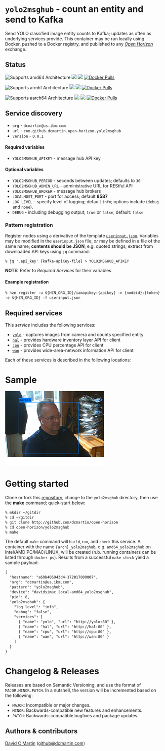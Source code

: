 # `yolo2msghub` - count an entity and send to Kafka

Send YOLO classified image entity counts to Kafka; updates as often as underlying services provide.
This container may be run locally using Docker, pushed to a Docker registry, and published to any [_Open Horizon_][open-horizon] exchange.

## Status

![Supports amd64 Architecture][amd64-shield]
[![](https://images.microbadger.com/badges/image/dcmartin/amd64_yolo2msghub.svg)](https://microbadger.com/images/dcmartin/amd64_yolo2msghub "Get your own image badge on microbadger.com")
[![](https://images.microbadger.com/badges/version/dcmartin/amd64_yolo2msghub.svg)](https://microbadger.com/images/dcmartin/amd64_yolo2msghub "Get your own version badge on microbadger.com")
[![Docker Pulls][pulls-amd64]][docker-amd64]

[docker-amd64]: https://hub.docker.com/r/dcmartin/amd64_yolo2msghub
[pulls-amd64]: https://img.shields.io/docker/pulls/dcmartin/amd64_yolo2msghub.svg

![Supports armhf Architecture][arm-shield]
[![](https://images.microbadger.com/badges/image/dcmartin/arm_yolo2msghub.svg)](https://microbadger.com/images/dcmartin/arm_yolo2msghub "Get your own image badge on microbadger.com")
[![](https://images.microbadger.com/badges/version/dcmartin/arm_yolo2msghub.svg)](https://microbadger.com/images/dcmartin/arm_yolo2msghub "Get your own version badge on microbadger.com")
[![Docker Pulls][pulls-arm]][docker-arm]

[docker-arm]: https://hub.docker.com/r/dcmartin/arm_yolo2msghub
[pulls-arm]: https://img.shields.io/docker/pulls/dcmartin/arm_yolo2msghub.svg

![Supports aarch64 Architecture][arm64-shield]
[![](https://images.microbadger.com/badges/image/dcmartin/arm64_yolo2msghub.svg)](https://microbadger.com/images/dcmartin/arm64_yolo2msghub "Get your own image badge on microbadger.com")
[![](https://images.microbadger.com/badges/version/dcmartin/arm64_yolo2msghub.svg)](https://microbadger.com/images/dcmartin/arm64_yolo2msghub "Get your own version badge on microbadger.com")
[![Docker Pulls][pulls-arm64]][docker-arm64]

[docker-arm64]: https://hub.docker.com/r/dcmartin/arm64_yolo2msghub
[pulls-arm64]: https://img.shields.io/docker/pulls/dcmartin/arm64_yolo2msghub.svg

[arm64-shield]: https://img.shields.io/badge/aarch64-yes-green.svg
[amd64-shield]: https://img.shields.io/badge/amd64-yes-green.svg
[arm-shield]: https://img.shields.io/badge/armhf-yes-green.svg

## Service discovery
+ `org` - `dcmartin@us.ibm.com`
+ `url` - `com.github.dcmartin.open-horizon.yolo2msghub`
+ `version` - `0.0.1`

#### Required variables
+ `YOLO2MSGHUB_APIKEY` - message hub API key

#### Optional variables
+ `YOLO2MSGHUB_PERIOD` - seconds between updates; defaults to `30`
+ `YOLO2MSGHUB_ADMIN_URL` - administrative URL for REStful API
+ `YOLO2MSGHUB_BROKER` - message hub brokers
+ `LOCALHOST_PORT` - port for access; default **8587**
+ `LOG_LEVEL` - specify level of logging; default `info`; options include (`debug` and `none`). 
+ `DEBUG` - including debugging output; `true` or `false`; default: `false`

### Pattern registration
Register nodes using a derivative of the template [`userinput.json`][userinput].  Variables may be modified in the `userinput.json` file, _or_ may be defined in a file of the same name; **contents should be JSON**, e.g. quoted strings; extract from downloaded API keys using `jq` command:  

```
% jq '.api_key' {kafka-apiKey-file} > YOLO2MSGHUB_APIKEY
```

**NOTE:** Refer to _Required Services_ for their variables.

#### Example registration
```
% hzn register -u ${HZN_ORG_ID}/iamapikey:{apikey} -n {nodeid}:{token} -e ${HZN_ORG_ID} -f userinput.json
```

## Required services

This _service_ includes the following services:

+ [`yolo`][yolo-service] - captures images from camera and counts specified entity
+ [`hal`][hal-service] - provides hardware inventory layer API for client
+ [`cpu`][cpu-service] - provides CPU percentage API for client
+ [`wan`][wan-service] - provides wide-area-network information API for client

Each of these services is described in the following locations:

[yolo-service]: https://github.com/dcmartin/open-horizon/tree/master/yolo/README.md
[hal-service]: https://github.com/dcmartin/open-horizon/tree/master/hal/README.md
[cpu-service]: https://github.com/dcmartin/open-horizon/tree/master/cpu/README.md
[wan-service]: https://github.com/dcmartin/open-horizon/tree/master/wan/README.md

# Sample

![sample.png](sample.png?raw=true "YOLO2MSGHUB")

# Getting started

Clone or fork this [repository][repository], change to the `yolo2msghub` directory, then use the **make** command; quick-start below:

```
% mkdir ~/gitdir
% cd ~/gitdir
% git clone http://github.com/dcmartin/open-horizon
% cd open-horizon/yolo2msghub
% make
```

The default `make` command will `build`,`run`, and `check` this service.  A container with the name `{arch}_yolo2msghub`, e.g. `amd64_yolo2msghub` on Intel/AMD PC/MAC/LINUX, will be created (n.b. running containers can be listed through `docker ps`). Results from a successful `make check` yield a sample payload:

```
{
  "hostname": "a60b406943d4-172017000007",
  "org": "dcmartin@us.ibm.com",
  "pattern": "yolo2msghub",
  "device": "davidsimac.local-amd64_yolo2msghub",
  "pid": 8,
  "yolo2msghub": {
    "log_level": "info",
    "debug": "false",
    "services": [
      { "name": "yolo", "url": "http://yolo:80" },
      { "name": "hal", "url": "http://hal:80" },
      { "name": "cpu", "url": "http://cpu:80" },
      { "name": "wan", "url": "http://wan:80" }
    ]
  }
}
```

# Changelog & Releases

Releases are based on Semantic Versioning, and use the format
of ``MAJOR.MINOR.PATCH``. In a nutshell, the version will be incremented
based on the following:

- ``MAJOR``: Incompatible or major changes.
- ``MINOR``: Backwards-compatible new features and enhancements.
- ``PATCH``: Backwards-compatible bugfixes and package updates.

## Authors & contributors

[David C Martin][dcmartin] (github@dcmartin.com)

[userinput]: https://github.com/dcmartin/open-horizon/blob/master/yolo2msghub/userinput.json
[service-json]: https://github.com/dcmartin/open-horizon/blob/master/yolo2msghub/service.json
[build-json]: https://github.com/dcmartin/open-horizon/blob/master/yolo2msghub/build.json
[dockerfile]: https://github.com/dcmartin/open-horizon/blob/master/yolo2msghub/Dockerfile
[dcmartin]: https://github.com/dcmartin
[edge-fabric]: https://console.test.cloud.ibm.com/docs/services/edge-fabric/getting-started.html
[edge-install]: https://console.test.cloud.ibm.com/docs/services/edge-fabric/adding-devices.html
[edge-slack]: https://ibm-appsci.slack.com/messages/edge-fabric-users/
[ibm-apikeys]: https://console.bluemix.net/iam/#/apikeys
[ibm-registration]: https://console.bluemix.net/registration/
[issue]: https://github.com/dcmartin/open-horizon/issues
[macos-install]: http://pkg.bluehorizon.network/macos
[open-horizon]: http://github.com/open-horizon/
[repository]: https://github.com/dcmartin/open-horizon
[setup]: https://github.com/dcmartin/open-horizon/blob/master/setup/README.md
